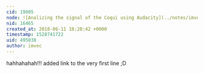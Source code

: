```yaml
---
cid: 19805
node: ![Analizing the signal of the Coqui using Audacity](../notes/imvec/06-11-2018/analizing-the-signal-of-the-coqui-using-audacity)
nid: 16465
created_at: 2018-06-11 18:28:42 +0000
timestamp: 1528741722
uid: 495038
author: imvec
---
```


hahhahahah!!! added link to the very first line ;D